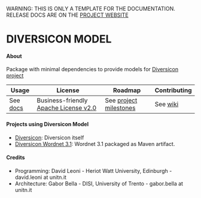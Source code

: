 <p class="josman-to-strip">
WARNING: THIS IS ONLY A TEMPLATE FOR THE DOCUMENTATION. <br/>
RELEASE DOCS ARE ON THE <a href="http://davidleoni.github.io/diversicon/" target="_blank">PROJECT WEBSITE</a>
</p>

# DIVERSICON MODEL


#### About

Package with minimal dependencies to provide models for <a href="https://github.com/DavidLeoni/diversicon" target="_blank">Diversicon project</a>


|**Usage**|**License**|**Roadmap**|**Contributing**|
|-----------|---------|-----------|----------------|
| See [docs](docs) |Business-friendly [Apache License v2.0](LICENSE.txt) | See [project milestones](../../milestones) | See [wiki](../../wiki)|


#### Projects using Diversicon Model

* [Diversicon](https://github.com/DavidLeoni/diversicon): Diversicon itself
* [Diversicon Wordnet 3.1](https://github.com/DavidLeoni/diversicon-wordnet-3.1): Wordnet 3.1 packaged as Maven artifact.


#### Credits

* Programming:  David Leoni - Heriot Watt University, Edinburgh - david.leoni at unitn.it
* Architecture: Gabor Bella - DISI, University of Trento -  gabor.bella at unitn.it

